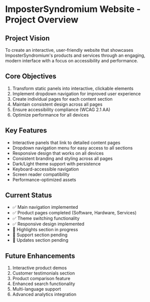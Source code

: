 # ImposterSyndromium Website - Project Overview

## Project Vision
To create an interactive, user-friendly website that showcases ImposterSyndromium's products and services through an engaging, modern interface with a focus on accessibility and performance.

## Core Objectives
1. Transform static panels into interactive, clickable elements
2. Implement dropdown navigation for improved user experience
3. Create individual pages for each content section
4. Maintain consistent design across all pages
5. Ensure accessibility compliance (WCAG 2.1 AA)
6. Optimize performance for all devices

## Key Features
- Interactive panels that link to detailed content pages
- Dropdown navigation menu for easy access to all sections
- Responsive design that works on all devices
- Consistent branding and styling across all pages
- Dark/Light theme support with persistence
- Keyboard-accessible navigation
- Screen reader compatibility
- Performance-optimized assets

## Current Status
- ✅ Main navigation implemented
- ✅ Product pages completed (Software, Hardware, Services)
- ✅ Theme switching functionality
- ✅ Responsive design implemented
- 🔄 Highlights section in progress
- 🔄 Support section pending
- 🔄 Updates section pending

## Future Enhancements
1. Interactive product demos
2. Customer testimonials section
3. Product comparison feature
4. Enhanced search functionality
5. Multi-language support
6. Advanced analytics integration
